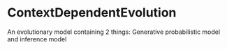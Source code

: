 # ContextDependentEvolution
An evolutionary model containing 2 things: Generative probabilistic model and inference model  
